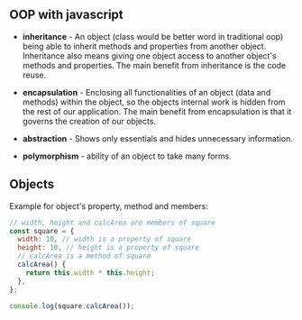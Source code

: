 ## OOP with javascript

- **inheritance** - An object (class would be better word in traditional oop) being able to inherit methods and properties from another object. Inheritance also means giving one object access to another object's methods and properties. The main benefit from inheritance is the code reuse.

- **encapsulation** - Enclosing all functionalities of an object (data and methods) within the object, so the objects internal work is hidden from the rest of our application. The main benefit from encapsulation is that it governs the creation of our objects.

- **abstraction** - Shows only essentials and hides unnecessary information.

- **polymorphism** - ability of an object to take many forms.

## Objects

Example for object's property, method and members:

```javascript
// width, height and calcArea are members of square
const square = {
  width: 10, // width is a property of square
  height: 10, // height is a property of square
  // calcArea is a method of square
  calcArea() {
    return this.width * this.height;
  },
};

console.log(square.calcArea());
```
